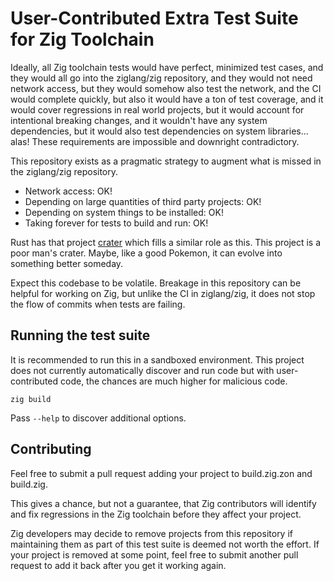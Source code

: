 # User-Contributed Extra Test Suite for Zig Toolchain

Ideally, all Zig toolchain tests would have perfect, minimized test cases, and
they would all go into the ziglang/zig repository, and they would not need
network access, but they would somehow also test the network, and the CI would
complete quickly, but also it would have a ton of test coverage, and it would
cover regressions in real world projects, but it would account for intentional
breaking changes, and it wouldn't have any system dependencies, but it would
also test dependencies on system libraries... alas! These requirements are
impossible and downright contradictory.

This repository exists as a pragmatic strategy to augment what is missed in the
ziglang/zig repository.

 * Network access: OK!
 * Depending on large quantities of third party projects: OK!
 * Depending on system things to be installed: OK!
 * Taking forever for tests to build and run: OK!

Rust has that project [crater](https://github.com/rust-lang/crater) which fills
a similar role as this. This project is a poor man's crater. Maybe, like a good
Pokemon, it can evolve into something better someday.

Expect this codebase to be volatile. Breakage in this repository can be helpful
for working on Zig, but unlike the CI in ziglang/zig, it does not stop the flow
of commits when tests are failing.

## Running the test suite

It is recommended to run this in a sandboxed environment. This project does not
currently automatically discover and run code but with user-contributed code,
the chances are much higher for malicious code.

```
zig build
```

Pass `--help` to discover additional options.

## Contributing

Feel free to submit a pull request adding your project to build.zig.zon and
build.zig.

This gives a chance, but not a guarantee, that Zig contributors will identify
and fix regressions in the Zig toolchain before they affect your project.

Zig developers may decide to remove projects from this repository if
maintaining them as part of this test suite is deemed not worth the effort. If
your project is removed at some point, feel free to submit another pull request
to add it back after you get it working again.
